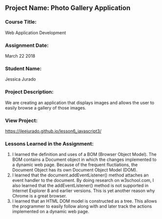 ## Project Name:  Photo Gallery Application

### Course Title:
Web Application Development

### Assignment Date:  
March 22 2018

### Student Name:  
Jessica Jurado

### Project Description:
We are creating an application that displays images and allows the user to easily browse a gallery of those images.

### View Project:
https://jleejurado.github.io/lesson6_javascript3/

### Lessons Learned in the Assignment:
1. I learned the definition and uses of a BOM (Browser Object Model). The BOM contains a Document object in which the changes implemented to a dynamic web page. Because of the frequent fluctiations, the Document Object has its own Document Object Model (DOM). 
2. I learned that the document.addEventListener() method attaches an event handler to the document. By doing research on w3school.com, I also learned that the addEventListener() method is not supported in Internet Explorer 8 and earlier versions. This is yet another reason why Chrome is a great browser.
3. I learned that an HTML DOM model is constructed as a tree. This allows the programmer to easily follow along with and later track the actions implemented on a dynamic web page. 
